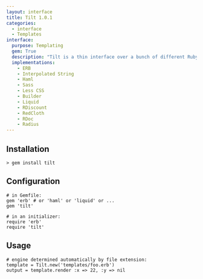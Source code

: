 ```yaml
---
layout: interface
title: Tilt 1.0.1
categories:
  - interface
  - Templates
interface:
  purpose: Templating
  gem: True
  description: "Tilt is a thin interface over a bunch of different Ruby template engines in an attempt to make their usage as generic possible. This is useful for web frameworks, static site generators, and other systems that support multiple template engines but don't want to code for each of them individually."
  implementations:
    - ERB
    - Interpolated String
    - Haml
    - Sass
    - Less CSS
    - Builder
    - Liquid
    - RDiscount
    - RedCloth
    - RDoc
    - Radius
---
```


## Installation

    > gem install tilt

## Configuration

    # in Gemfile:
    gem 'erb' # or 'haml' or 'liquid' or ...
    gem 'tilt'
    
    # in an initializer:
    require 'erb'
    require 'tilt'

## Usage

    # engine determined automatically by file extension:
    template = Tilt.new('templates/foo.erb')
    output = template.render :x => 22, :y => nil
